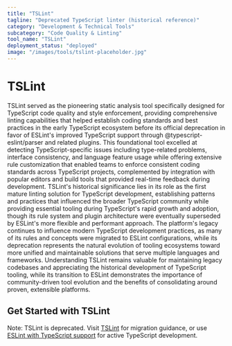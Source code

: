 ```yaml
---
title: "TSLint"
tagline: "Deprecated TypeScript linter (historical reference)"
category: "Development & Technical Tools"
subcategory: "Code Quality & Linting"
tool_name: "TSLint"
deployment_status: "deployed"
image: "/images/tools/tslint-placeholder.jpg"
---
```


# TSLint

TSLint served as the pioneering static analysis tool specifically designed for TypeScript code quality and style enforcement, providing comprehensive linting capabilities that helped establish coding standards and best practices in the early TypeScript ecosystem before its official deprecation in favor of ESLint's improved TypeScript support through @typescript-eslint/parser and related plugins. This foundational tool excelled at detecting TypeScript-specific issues including type-related problems, interface consistency, and language feature usage while offering extensive rule customization that enabled teams to enforce consistent coding standards across TypeScript projects, complemented by integration with popular editors and build tools that provided real-time feedback during development. TSLint's historical significance lies in its role as the first mature linting solution for TypeScript development, establishing patterns and practices that influenced the broader TypeScript community while providing essential tooling during TypeScript's rapid growth and adoption, though its rule system and plugin architecture were eventually superseded by ESLint's more flexible and performant approach. The platform's legacy continues to influence modern TypeScript development practices, as many of its rules and concepts were migrated to ESLint configurations, while its deprecation represents the natural evolution of tooling ecosystems toward more unified and maintainable solutions that serve multiple languages and frameworks. Understanding TSLint remains valuable for maintaining legacy codebases and appreciating the historical development of TypeScript tooling, while its transition to ESLint demonstrates the importance of community-driven tool evolution and the benefits of consolidating around proven, extensible platforms.

## Get Started with TSLint

Note: TSLint is deprecated. Visit [TSLint](https://palantir.github.io/tslint/) for migration guidance, or use [ESLint with TypeScript support](https://typescript-eslint.io) for active TypeScript development.